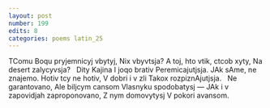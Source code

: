 ```yaml
---
layout: post
number: 199
edits: 8
categories: poems latin_25
---
```


TComu Boqu pryjemnicyj vbytyj,
Nix vbyvtsja?
A toj, hto vtik, ctcob xyty,
Na desert zalycyvsja?
 
Dity Kajina 
I joqo brativ
Peremicajutjsja.
JAk sAme, ne znajemo.
Hotiv tcy ne hotiv, 
V dobri i v zli
Takox rozpiznAjutjsja.
 
Ne garantovano, 
Ale biljcym cansom 
Vlasnyku spodobatysj — 
JAk i v zapovidjah zaproponovano,
Z nym domovytysj
V pokori avansom.
